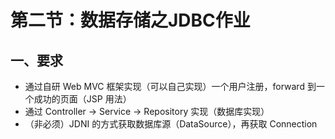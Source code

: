 # 第二节：数据存储之JDBC作业

## 一、要求

* 通过自研 Web MVC 框架实现（可以自己实现）一个用户注册，forward 到一个成功的页面（JSP 用法）
* 通过 Controller -> Service -> Repository 实现（数据库实现）
* （非必须）JDNI 的方式获取数据库源（DataSource），再获取 Connection